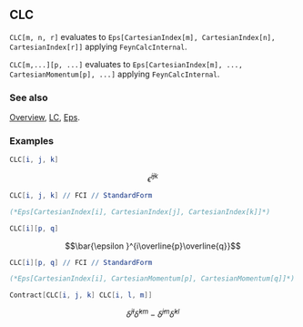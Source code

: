 ## CLC

`CLC[m, n, r]` evaluates to `Eps[CartesianIndex[m], CartesianIndex[n], CartesianIndex[r]]` applying `FeynCalcInternal`.

`CLC[m,...][p, ...]` evaluates to `Eps[CartesianIndex[m], ..., CartesianMomentum[p], ...]` applying `FeynCalcInternal`.

### See also

[Overview](Extra/FeynCalc.md), [LC](LC.md), [Eps](Eps.md).

### Examples

```mathematica
CLC[i, j, k]
```

$$\bar{\epsilon }^{ijk}$$

```mathematica
CLC[i, j, k] // FCI // StandardForm

(*Eps[CartesianIndex[i], CartesianIndex[j], CartesianIndex[k]]*)
```

```mathematica
CLC[i][p, q]
```

$$\bar{\epsilon }^{i\overline{p}\overline{q}}$$

```mathematica
CLC[i][p, q] // FCI // StandardForm

(*Eps[CartesianIndex[i], CartesianMomentum[p], CartesianMomentum[q]]*)
```

```mathematica
Contract[CLC[i, j, k] CLC[i, l, m]]
```

$$\bar{\delta }^{jl} \bar{\delta }^{km}-\bar{\delta }^{jm} \bar{\delta }^{kl}$$